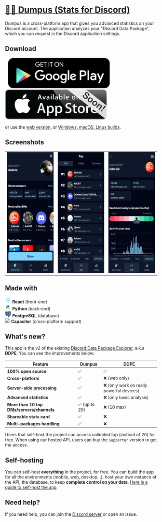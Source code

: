 # [👨‍💻 Dumpus (Stats for Discord)](https://play.google.com/store/apps/details?id=app.dumpus.app)

Dumpus is a cross-platform app that gives you advanced statistics on your Discord account. The application analyzes your "Discord Data Package", which you can request in the Discord application settings.

## Download

<a href="https://play.google.com/store/apps/details?id=app.dumpus.app"><img src="./assets/playstore.png" hspace="10" height="100px" /></a>
<a href="#"><img src="./assets/appstore.png" height="100px" /></a>

or use the [web version](https://web.dumpus.app), or [Windows, macOS, Linux builds](https://github.com/dumpus-app/dumpus-app/releases/latest).

## Screenshots

|                                                               |                                                               |                                                               |
| ------------------------------------------------------------- | ------------------------------------------------------------- | ------------------------------------------------------------- |
| <img src="./assets/screenshot1.jpg" height="400px" /> | <img src="./assets/screenshot2.jpg" height="400px" /> | <img src="./assets/screenshot3.jpg" height="400px" /> |

## Made with

<code><img height="20" src="https://raw.githubusercontent.com/github/explore/80688e429a7d4ef2fca1e82350fe8e3517d3494d/topics/react/react.png"></code> **React** (front-end)  
<code><img height="20" src="https://raw.githubusercontent.com/github/explore/80688e429a7d4ef2fca1e82350fe8e3517d3494d/topics/python/python.png"></code> **Python** (back-end)  
<code><img height="20" src="https://raw.githubusercontent.com/github/explore/80688e429a7d4ef2fca1e82350fe8e3517d3494d/topics/postgresql/postgresql.png"></code> **PostgreSQL** (database)  
<code><img height="20" src="https://3776657.fs1.hubspotusercontent-na1.net/hub/3776657/hubfs/capacitor-icon.png"></code> **Capacitor** (cross-platform support)

## What's new?

This app is the v2 of the existing [Discord Data Package Explorer](https://ddpe.androz2091.fr), a.k.a **DDPE**. You can see the improvements below:

| Feature                                   | Dumpus        | DDPE                                      |
| ----------------------------------------- | ------------- | ----------------------------------------- |
| **100% open source**                      | ✅            | ✅                                        |
| **Cross-platform**                        | ✅            | ❌ (web only)                             |
| **Server-side processing**                | ✅            | ❌ (only work on really powerful devices) |
| **Advanced statistics**                   | ✅            | ❌ (only basic analysis)                  |
| **More than 10 top DMs/servers/channels** | ✅ (up to 20) | ❌ (10 max)                               |
| **Shareable stats card**                  | ✅            | ❌                                        |
| **Multi-packages handling**               | ✅            | ❌                                        |

Users that self-host the project can access unlimited top (instead of 20) for free. When using our hosted API, users can buy the `Supporter` version to get the access.

## Self-hosting

You can self-host **everything** in the project, for free. You can build the app for all the environments (mobile, web, desktop...), host your own instance of the API, the database, to keep **complete control on your data**.
[Here is a guide to self-host the app](./DEVELOPERS.md).

## Need help?

If you need help, you can join the [Discord server](https://androz2091.fr/discord) or open an issue.
